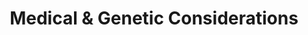 ---
title: Medical & Genetic Considerations
description: Explore donor-screening information, genetics, and essential clinical insights.
---